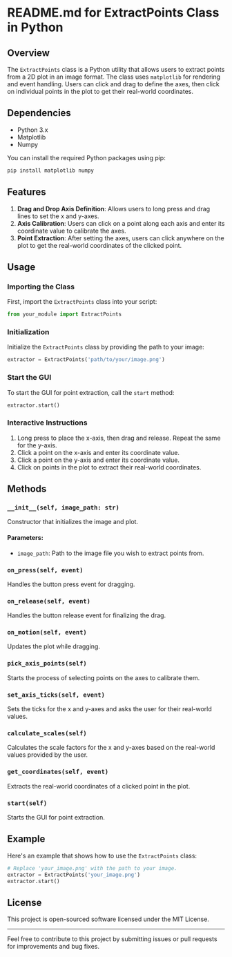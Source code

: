 # README.md for ExtractPoints Class in Python

## Overview

The `ExtractPoints` class is a Python utility that allows users to extract points from a 2D plot in an image format. The class uses `matplotlib` for rendering and event handling. Users can click and drag to define the axes, then click on individual points in the plot to get their real-world coordinates.

## Dependencies

- Python 3.x
- Matplotlib
- Numpy

You can install the required Python packages using pip:

```bash
pip install matplotlib numpy
```

## Features

1. **Drag and Drop Axis Definition**: Allows users to long press and drag lines to set the x and y-axes.
2. **Axis Calibration**: Users can click on a point along each axis and enter its coordinate value to calibrate the axes.
3. **Point Extraction**: After setting the axes, users can click anywhere on the plot to get the real-world coordinates of the clicked point.

## Usage

### Importing the Class

First, import the `ExtractPoints` class into your script:

```python
from your_module import ExtractPoints
```

### Initialization

Initialize the `ExtractPoints` class by providing the path to your image:

```python
extractor = ExtractPoints('path/to/your/image.png')
```

### Start the GUI

To start the GUI for point extraction, call the `start` method:

```python
extractor.start()
```

### Interactive Instructions

1. Long press to place the x-axis, then drag and release. Repeat the same for the y-axis.
2. Click a point on the x-axis and enter its coordinate value.
3. Click a point on the y-axis and enter its coordinate value.
4. Click on points in the plot to extract their real-world coordinates.

## Methods

### `__init__(self, image_path: str)`

Constructor that initializes the image and plot.

#### Parameters:

- `image_path`: Path to the image file you wish to extract points from.

### `on_press(self, event)`

Handles the button press event for dragging.

### `on_release(self, event)`

Handles the button release event for finalizing the drag.

### `on_motion(self, event)`

Updates the plot while dragging.

### `pick_axis_points(self)`

Starts the process of selecting points on the axes to calibrate them.

### `set_axis_ticks(self, event)`

Sets the ticks for the x and y-axes and asks the user for their real-world values.

### `calculate_scales(self)`

Calculates the scale factors for the x and y-axes based on the real-world values provided by the user.

### `get_coordinates(self, event)`

Extracts the real-world coordinates of a clicked point in the plot.

### `start(self)`

Starts the GUI for point extraction.

## Example

Here's an example that shows how to use the `ExtractPoints` class:

```python
# Replace 'your_image.png' with the path to your image.
extractor = ExtractPoints('your_image.png')
extractor.start()
```

## License

This project is open-sourced software licensed under the MIT License.

---

Feel free to contribute to this project by submitting issues or pull requests for improvements and bug fixes.
